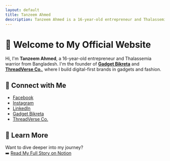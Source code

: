 ```yaml
---
layout: default
title: Tanzeem Ahmed
description: Tanzeem Ahmed is a 16-year-old entrepreneur and Thalassemia warrior from Bangladesh, founder of Gadget Bikreta and ThreadVerse Co.
---
```


<script type="application/ld+json">
{
  "@context": "https://schema.org",
  "@type": "Person",
  "name": "Tanzeem Ahmed",
  "alternateName": "Entrepreneur Tanzeem",
  "description": "Tanzeem Ahmed is a 16-year-old entrepreneur and Thalassemia warrior from Bangladesh. He is the founder of Gadget Bikreta and ThreadVerse Co., building digital-first brands in the gadgets and fashion space.",
  "jobTitle": "Founder and CEO of Gadget Bikreta and ThreadVerse Co.",
  "image": "https://i.imgur.com/jj0QZ5Q.jpeg",
  "sameAs": [
    "https://www.facebook.com/tanzeem.ahmed.sakib",
    "https://www.instagram.com/tanzeem.ahmed_sadman",
    "https://www.facebook.com/gadgetbikretabd",
    "https://www.instagram.com/threadverseco",
    "https://www.linkedin.com/in/tanzeem-ahmed-sakib/"
  ],
  "url": "https://www.notion.so/Tanzeem-Ahmed-1cd390ff798f80159ef2d65d3ea3d7ca?pvs=4",
  "alumniOf": {
    "@type": "EducationalOrganization",
    "name": "Rayer Bazar High School"
  },
  "nationality": "Bangladeshi",
  "gender": "Male",
  "birthPlace": "Bangladesh"
}
</script>

<meta name="google-site-verification" content="eUvDmybKUwfUwZXGrxswa1FzJpNXfLwUwq63AZ8svgM" />

# 👋 Welcome to My Official Website

Hi, I'm **Tanzeem Ahmed**, a 16-year-old entrepreneur and Thalassemia warrior from Bangladesh. I'm the founder of [**Gadget Bikreta**](https://facebook.com/gadgetbikretabd) and [**ThreadVerse Co.**](https://instagram.com/threadverseco), where I build digital-first brands in gadgets and fashion.

## 🔗 Connect with Me

- [Facebook](https://facebook.com/tanzeem.ahmed.sakib)
- [Instagram](https://instagram.com/tanzeem.ahmed_sadman)
- [LinkedIn](https://www.linkedin.com/in/tanzeem-ahmed-sakib/)
- [Gadget Bikreta](https://facebook.com/gadgetbikretabd)
- [ThreadVerse Co.](https://instagram.com/threadverseco)

## 📄 Learn More

Want to dive deeper into my journey?  
➡️ [Read My Full Story on Notion](https://www.notion.so/Tanzeem-Ahmed-1cd390ff798f80159ef2d65d3ea3d7ca?pvs=4)
